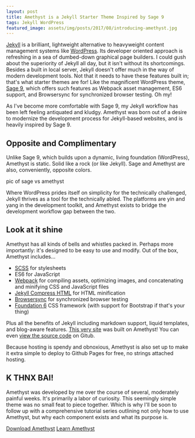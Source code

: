```yaml
---
layout: post
title: Amethyst is a Jekyll Starter Theme Inspired by Sage 9
tags: Jekyll WordPress
featured_image: assets/img/posts/2017/08/introducing-amethyst.jpg
---
```

[Jekyll](http://jekyllrb.com/) is a brilliant, lightweight alternative to heavyweight content management systems like [WordPress](https://wordpress.org/). Its developer oriented approach is refreshing in a sea of dumbed-down graphical page builders. I could gush about the superiority of Jekyll all day, but it isn't without its shortcomings. Besides a built in local server, Jekyll doesn't offer much in the way of modern development tools. Not that it needs to have these features built in; that's what starter themes are for! Like the magnificent WordPress theme, [Sage 9](https://roots.io/sage), which offers such features as Webpack asset management, ES6 support, and Browsersync for synchronized browser testing. Oh my!

As I've become more comfortable with Sage 9, my Jekyll workflow has been left feeling antiquated and kludgy. Amethyst was born out of a desire to modernize the development process for Jekyll-based websites, and is heavily inspired by Sage 9.

## Opposite and Complimentary

Unlike Sage 9, which builds upon a dynamic, living foundation (WordPress), Amethyst is static. Solid like a rock (or like Jekyll). Sage and Amethyst are also, conveniently, opposite colors.

pic of sage vs amethyst

Where WordPress prides itself on simplicity for the technically challenged, Jekyll thrives as a tool for the technically abled. The platforms are yin and yang in the development toolkit, and Amethyst exists to bridge the development workflow gap between the two.

## Look at it shine

Amethyst has all kinds of bells and whistles packed in. Perhaps more importantly: it's designed to be easy to use and modify. Out of the box, Amethyst includes...

- [SCSS](http://sass-lang.com/) for stylesheets
- ES6 for JavaScript
- [Webpack](https://webpack.github.io) for compiling assets, optimizing images, and concatenating and minifying CSS and JavaScript files
- [Jekyll Compress HTML](http://jch.penibelst.de/) for HTML minification
- [Browsersync](http://www.browsersync.io/) for synchronized browser testing
- [Foundation 6](http://foundation.zurb.com/sites) CSS framework (with support for Bootstrap if that's your thing)

Plus all the benefits of Jekyll including markdown support, liquid templates, and blog-aware features. [This very site](http://jayarnielsen.com) was built on Amethyst! You can even [view the source code](https://github.com/jayarnielsen/jayarnielsen) on Gitub.

Because hosting is spendy and obnoxious, Amethyst is also set up to make it extra simple to deploy to Github Pages for free, no strings attached hosting.

## K THNX BAI!

Amethyst was developed by me over the course of several, moderately painful weeks. It's primarily a labor of curiosity. This seemingly simple theme was no small feat to piece together. Which is why I'll be soon to follow up with a comprehensive tutorial series outlining not only how to use Amethyst, but why each component exists and what its purpose is.

<div class="grid-x grid-padding-y align-center">
  <div class="cell shrink">
    <a class="button large" href="https://github.com/jayarnielsen/amethyst">Download Amethyst</a>
    <a class="button large disabled" href="#">Learn Amethyst</a>
  </div>
</div>
